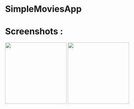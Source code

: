 # SimpleMoviesApp

# Screenshots : 

<img src="https://live.staticflickr.com/65535/53531828997_f39a4bd219_k.jpg" width="200"/>   <img src="https://live.staticflickr.com/65535/53533038529_7242915ea5_k.jpg" width="200"/>
